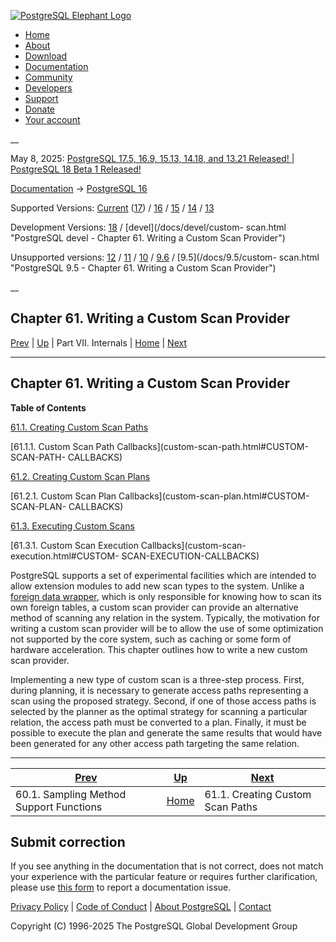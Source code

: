 [ ![PostgreSQL Elephant Logo](/media/img/about/press/elephant.png) ](/)

  * [Home](/ "Home")
  * [About](/about/ "About")
  * [Download](/download/ "Download")
  * [Documentation](/docs/ "Documentation")
  * [Community](/community/ "Community")
  * [Developers](/developer/ "Developers")
  * [Support](/support/ "Support")
  * [Donate](/about/donate/ "Donate")
  * [Your account](/account/ "Your account")

__

May 8, 2025: [ PostgreSQL 17.5, 16.9, 15.13, 14.18, and 13.21 Released! ](/about/news/postgresql-175-169-1513-1418-and-1321-released-3072/) | [ PostgreSQL 18 Beta 1 Released! ](/about/news/postgresql-18-beta-1-released-3070/)

[Documentation](/docs/ "Documentation") -> [PostgreSQL
16](/docs/16/index.html)

Supported Versions: [Current](/docs/current/custom-scan.html "PostgreSQL 17 -
Chapter 61. Writing a Custom Scan Provider") ([17](/docs/17/custom-scan.html
"PostgreSQL 17 - Chapter 61. Writing a Custom Scan Provider")) /
[16](/docs/16/custom-scan.html "PostgreSQL 16 - Chapter 61. Writing a Custom
Scan Provider") / [15](/docs/15/custom-scan.html "PostgreSQL 15 -
Chapter 61. Writing a Custom Scan Provider") / [14](/docs/14/custom-scan.html
"PostgreSQL 14 - Chapter 61. Writing a Custom Scan Provider") /
[13](/docs/13/custom-scan.html "PostgreSQL 13 - Chapter 61. Writing a Custom
Scan Provider")

Development Versions: [18](/docs/18/custom-scan.html "PostgreSQL 18 -
Chapter 61. Writing a Custom Scan Provider") / [devel](/docs/devel/custom-
scan.html "PostgreSQL devel - Chapter 61. Writing a Custom Scan Provider")

Unsupported versions: [12](/docs/12/custom-scan.html "PostgreSQL 12 -
Chapter 61. Writing a Custom Scan Provider") / [11](/docs/11/custom-scan.html
"PostgreSQL 11 - Chapter 61. Writing a Custom Scan Provider") /
[10](/docs/10/custom-scan.html "PostgreSQL 10 - Chapter 61. Writing a Custom
Scan Provider") / [9.6](/docs/9.6/custom-scan.html "PostgreSQL 9.6 -
Chapter 61. Writing a Custom Scan Provider") / [9.5](/docs/9.5/custom-
scan.html "PostgreSQL 9.5 - Chapter 61. Writing a Custom Scan Provider")

__

Chapter 61. Writing a Custom Scan Provider  
---  
[Prev](tablesample-support-functions.html "60.1. Sampling Method Support Functions")  | [Up](internals.html "Part VII. Internals") | Part VII. Internals | [Home](index.html "PostgreSQL 16.9 Documentation") |  [Next](custom-scan-path.html "61.1. Creating Custom Scan Paths")  
  
* * *

## Chapter 61. Writing a Custom Scan Provider

**Table of Contents**

[61.1. Creating Custom Scan Paths](custom-scan-path.html)

    

[61.1.1. Custom Scan Path Callbacks](custom-scan-path.html#CUSTOM-SCAN-PATH-
CALLBACKS)

[61.2. Creating Custom Scan Plans](custom-scan-plan.html)

    

[61.2.1. Custom Scan Plan Callbacks](custom-scan-plan.html#CUSTOM-SCAN-PLAN-
CALLBACKS)

[61.3. Executing Custom Scans](custom-scan-execution.html)

    

[61.3.1. Custom Scan Execution Callbacks](custom-scan-execution.html#CUSTOM-
SCAN-EXECUTION-CALLBACKS)

PostgreSQL supports a set of experimental facilities which are intended to
allow extension modules to add new scan types to the system. Unlike a [foreign
data wrapper](fdwhandler.html "Chapter 59. Writing a Foreign Data Wrapper"),
which is only responsible for knowing how to scan its own foreign tables, a
custom scan provider can provide an alternative method of scanning any
relation in the system. Typically, the motivation for writing a custom scan
provider will be to allow the use of some optimization not supported by the
core system, such as caching or some form of hardware acceleration. This
chapter outlines how to write a new custom scan provider.

Implementing a new type of custom scan is a three-step process. First, during
planning, it is necessary to generate access paths representing a scan using
the proposed strategy. Second, if one of those access paths is selected by the
planner as the optimal strategy for scanning a particular relation, the access
path must be converted to a plan. Finally, it must be possible to execute the
plan and generate the same results that would have been generated for any
other access path targeting the same relation.

* * *

[Prev](tablesample-support-functions.html "60.1. Sampling Method Support Functions")  | [Up](internals.html "Part VII. Internals") |  [Next](custom-scan-path.html "61.1. Creating Custom Scan Paths")  
---|---|---  
60.1. Sampling Method Support Functions  | [Home](index.html "PostgreSQL 16.9 Documentation") |  61.1. Creating Custom Scan Paths  
  
## Submit correction

If you see anything in the documentation that is not correct, does not match
your experience with the particular feature or requires further clarification,
please use [this form](/account/comments/new/16/custom-scan.html/) to report a
documentation issue.

[Privacy Policy](/about/privacypolicy) | [Code of Conduct](/about/policies/coc/) | [About PostgreSQL](/about/) | [Contact](/about/contact/)  

Copyright (C) 1996-2025 The PostgreSQL Global Development Group

